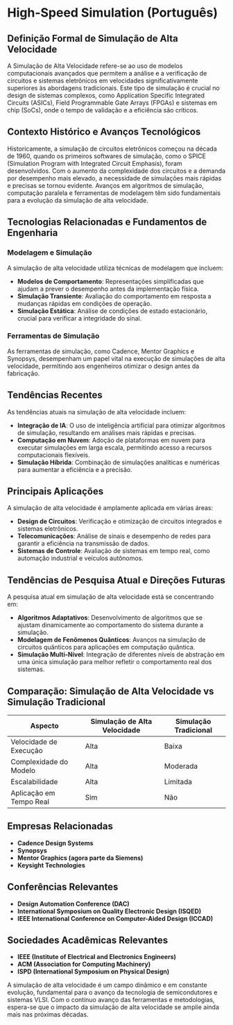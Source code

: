 # High-Speed Simulation (Português)

## Definição Formal de Simulação de Alta Velocidade

A Simulação de Alta Velocidade refere-se ao uso de modelos computacionais avançados que permitem a análise e a verificação de circuitos e sistemas eletrônicos em velocidades significativamente superiores às abordagens tradicionais. Este tipo de simulação é crucial no design de sistemas complexos, como Application Specific Integrated Circuits (ASICs), Field Programmable Gate Arrays (FPGAs) e sistemas em chip (SoCs), onde o tempo de validação e a eficiência são críticos.

## Contexto Histórico e Avanços Tecnológicos

Historicamente, a simulação de circuitos eletrônicos começou na década de 1960, quando os primeiros softwares de simulação, como o SPICE (Simulation Program with Integrated Circuit Emphasis), foram desenvolvidos. Com o aumento da complexidade dos circuitos e a demanda por desempenho mais elevado, a necessidade de simulações mais rápidas e precisas se tornou evidente. Avanços em algoritmos de simulação, computação paralela e ferramentas de modelagem têm sido fundamentais para a evolução da simulação de alta velocidade.

## Tecnologias Relacionadas e Fundamentos de Engenharia

### Modelagem e Simulação

A simulação de alta velocidade utiliza técnicas de modelagem que incluem:

- **Modelos de Comportamento**: Representações simplificadas que ajudam a prever o desempenho antes da implementação física.
- **Simulação Transiente**: Avaliação do comportamento em resposta a mudanças rápidas em condições de operação.
- **Simulação Estática**: Análise de condições de estado estacionário, crucial para verificar a integridade do sinal.

### Ferramentas de Simulação

As ferramentas de simulação, como Cadence, Mentor Graphics e Synopsys, desempenham um papel vital na execução de simulações de alta velocidade, permitindo aos engenheiros otimizar o design antes da fabricação.

## Tendências Recentes

As tendências atuais na simulação de alta velocidade incluem:

- **Integração de IA**: O uso de inteligência artificial para otimizar algoritmos de simulação, resultando em análises mais rápidas e precisas.
- **Computação em Nuvem**: Adoção de plataformas em nuvem para executar simulações em larga escala, permitindo acesso a recursos computacionais flexíveis.
- **Simulação Híbrida**: Combinação de simulações analíticas e numéricas para aumentar a eficiência e a precisão.

## Principais Aplicações

A simulação de alta velocidade é amplamente aplicada em várias áreas:

- **Design de Circuitos**: Verificação e otimização de circuitos integrados e sistemas eletrônicos.
- **Telecomunicações**: Análise de sinais e desempenho de redes para garantir a eficiência na transmissão de dados.
- **Sistemas de Controle**: Avaliação de sistemas em tempo real, como automação industrial e veículos autônomos.

## Tendências de Pesquisa Atual e Direções Futuras

A pesquisa atual em simulação de alta velocidade está se concentrando em:

- **Algoritmos Adaptativos**: Desenvolvimento de algoritmos que se ajustam dinamicamente ao comportamento do sistema durante a simulação.
- **Modelagem de Fenômenos Quânticos**: Avanços na simulação de circuitos quânticos para aplicações em computação quântica.
- **Simulação Multi-Nível**: Integração de diferentes níveis de abstração em uma única simulação para melhor refletir o comportamento real dos sistemas.

## Comparação: Simulação de Alta Velocidade vs Simulação Tradicional

| Aspecto                     | Simulação de Alta Velocidade | Simulação Tradicional     |
|-----------------------------|------------------------------|---------------------------|
| Velocidade de Execução      | Alta                         | Baixa                     |
| Complexidade do Modelo      | Alta                         | Moderada                  |
| Escalabilidade              | Alta                         | Limitada                  |
| Aplicação em Tempo Real     | Sim                          | Não                       |

## Empresas Relacionadas

- **Cadence Design Systems**
- **Synopsys**
- **Mentor Graphics (agora parte da Siemens)**
- **Keysight Technologies**

## Conferências Relevantes

- **Design Automation Conference (DAC)**
- **International Symposium on Quality Electronic Design (ISQED)**
- **IEEE International Conference on Computer-Aided Design (ICCAD)**

## Sociedades Acadêmicas Relevantes

- **IEEE (Institute of Electrical and Electronics Engineers)**
- **ACM (Association for Computing Machinery)**
- **ISPD (International Symposium on Physical Design)**

A simulação de alta velocidade é um campo dinâmico e em constante evolução, fundamental para o avanço da tecnologia de semicondutores e sistemas VLSI. Com o contínuo avanço das ferramentas e metodologias, espera-se que o impacto da simulação de alta velocidade se amplie ainda mais nas próximas décadas.